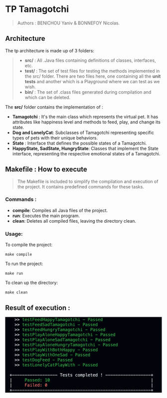 # TP Tamagotchi

> Authors : BENICHOU Yaniv & BONNEFOY Nicolas.

## Architecture

The tp architecture is made up of 3 folders:

> - **src/** : All .Java files containing definitions of classes, interfaces, etc.
> - **test/** : The set of test files for testing the methods implemented in the src/ folder. There are two files here, one containing all the **unit tests** and another which is a Playground where we can test as we wish.
> - **bin/** : The set of .class files generated during compilation and which can be deleted.
>

The **src/** folder  contains the implementation of :

- **Tamagotchi** : It's the main class which represents the virtual pet. It has attributes like happiness level and methods to feed, play, and change its state.
- **Dog and LonelyCat**: Subclasses of Tamagotchi representing specific types of pets with their unique behaviors.
- **State** : Interface that defines the possible states of a Tamagotchi.
- **HappyState, SadState, HungryState**: Classes that implement the State interface, representing the respective emotional states of a Tamagotchi.

## Makefile : How to execute

> The Makefile is included to simplify the compilation and execution of the project. It contains predefined commands for these tasks.

### Commands :

- **compile**: Compiles all Java files of the project.
- **run**: Executes the main program.
- **clean**: Deletes all compiled files, leaving the directory clean.


### Usage:

To compile the project:

```
make compile
```

To run the project:

```
make run
```

To clean up the directory:

```
make clean
```

## Result of execution : 
![img_src](./result.png)